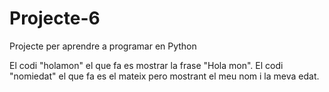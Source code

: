 # Projecte-6
Projecte per aprendre a programar en Python

El codi "holamon" el que fa es mostrar la frase "Hola mon".
El codi "nomiedat" el que fa es el mateix pero mostrant el meu nom i la meva edat.

